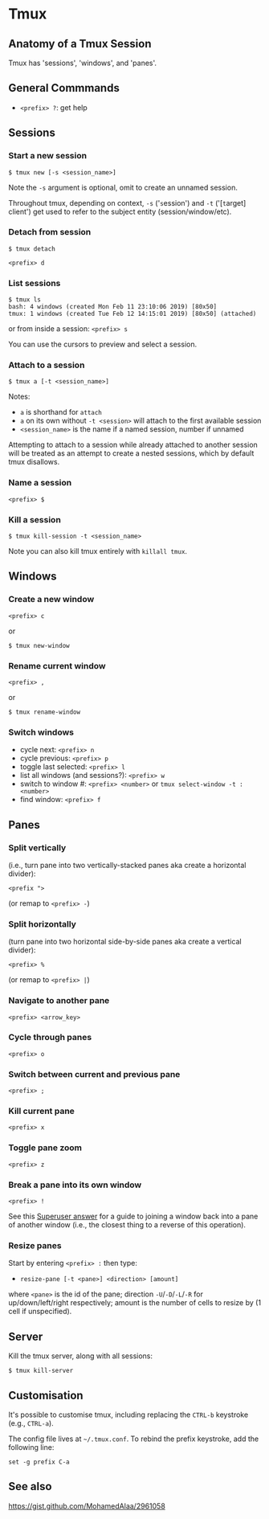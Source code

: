 Tmux
====

Anatomy of a Tmux Session
-------------------------
Tmux has 'sessions', 'windows', and 'panes'.


General Commmands
-----------------

- `<prefix> ?`: get help

Sessions
--------

### Start a new session ###

```console
$ tmux new [-s <session_name>]
```

Note the `-s` argument is optional, omit to create an unnamed session. 

Throughout tmux, depending on context, `-s` ('`s`ession') and `-t` 
('[`t`arget] client') get used to refer to the subject entity 
(session/window/etc).

### Detach from session ###

```console
$ tmux detach
```

`<prefix> d`


### List sessions ###

```console
$ tmux ls
bash: 4 windows (created Mon Feb 11 23:10:06 2019) [80x50]
tmux: 1 windows (created Tue Feb 12 14:15:01 2019) [80x50] (attached)
```

or from inside a session:
`<prefix> s`

You can use the cursors to preview and select a session.


### Attach to a session ###

```console
$ tmux a [-t <session_name>]
```

Notes:
- `a` is shorthand for `attach`
- `a` on its own without `-t <session>` will attach to the first available 
  session
- `<session_name>` is the name if a named session, number if unnamed

Attempting to attach to a session while already attached to another session
will be treated as an attempt to create a nested sessions, which by default 
tmux disallows.


### Name a session ###

`<prefix> $`


### Kill a session ###

```console
$ tmux kill-session -t <session_name>
```

Note you can also kill tmux entirely with `killall tmux`.


Windows
-------

### Create a new window ###

`<prefix> c`

or 

```console
$ tmux new-window
```

### Rename current window ###

`<prefix> ,`

or

```console
$ tmux rename-window
```

### Switch windows ###

- cycle next: `<prefix> n`
- cycle previous: `<prefix> p`
- toggle last selected: `<prefix> l`
- list all windows (and sessions?): `<prefix> w`
- switch to window #: `<prefix> <number>` or `tmux select-window -t :<number>`
- find window: `<prefix> f`


Panes
-----

### Split vertically ###
(i.e., turn pane into two vertically-stacked panes aka create a horizontal divider):

`<prefix ">`

(or remap to `<prefix> -`)

### Split horizontally ###
(turn pane into two horizontal side-by-side panes aka create a vertical divider):

`<prefix> %`

(or remap to `<prefix> |`)

### Navigate to another pane ###

`<prefix> <arrow_key>`

### Cycle through panes ###

`<prefix> o`

### Switch between current and previous pane ###

`<prefix> ;`

### Kill current pane ###

`<prefix> x`

### Toggle pane zoom ###

`<prefix> z`

### Break a pane into its own window ###

`<prefix> !`

See this [Superuser answer](https://superuser.com/a/272901) for a guide to
joining a window back into a pane of another window (i.e., the closest thing to
a reverse of this operation).

### Resize panes ###

Start by entering `<prefix> :` then type:

- `resize-pane [-t <pane>] <direction> [amount]`

where `<pane>` is the id of the pane; direction  `-U`/`-D`/`-L`/`-R` for
up/down/left/right respectively; amount is the number of cells to resize by (1
cell if unspecified).


Server
------

Kill the tmux server, along with all sessions:
```console
$ tmux kill-server
```

Customisation
-------------

It's possible to customise tmux, including replacing the `CTRL-b` keystroke (e.g.,
`CTRL-a`).

The config file lives at `~/.tmux.conf`. To rebind the prefix keystroke, add the 
following line:
```
set -g prefix C-a
```

See also
--------

<https://gist.github.com/MohamedAlaa/2961058>

